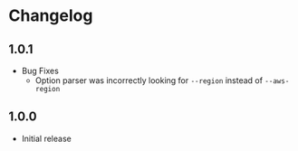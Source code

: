 # Changelog

## 1.0.1

* Bug Fixes
  * Option parser was incorrectly looking for `--region` instead of `--aws-region`

## 1.0.0

* Initial release
